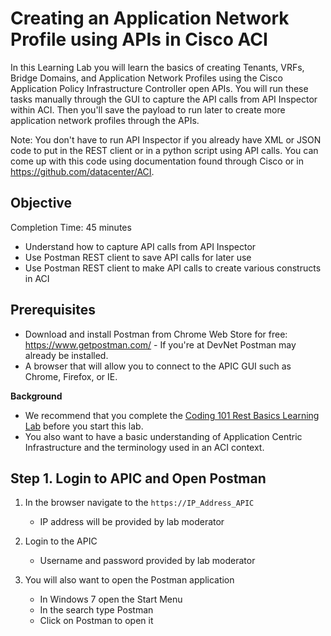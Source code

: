 # Creating an Application Network Profile using APIs in Cisco ACI #

In this Learning Lab you will learn the basics of creating Tenants, VRFs, Bridge Domains, and Application Network Profiles using the Cisco Application Policy Infrastructure Controller open APIs. You will run these tasks manually through the GUI to capture the API calls from API Inspector within ACI. Then you'll save the payload to run later to create more application network profiles through the APIs.

Note: You don't have to run API Inspector if you already have XML or JSON code to put in the REST client or in a python script using API calls. You can come up with this code using documentation found through Cisco or in https://github.com/datacenter/ACI.


## Objective ##

Completion Time: 45 minutes

* Understand how to capture API calls from API Inspector
* Use Postman REST client to save API calls for later use
* Use Postman REST client to make API calls to create various constructs in ACI


## Prerequisites

* Download and install Postman from Chrome Web Store for free: https://www.getpostman.com/ - If you're at DevNet Postman may already be installed.
* A browser that will allow you to connect to the APIC GUI such as Chrome, Firefox, or IE.

**Background**
* We recommend that you complete the [Coding 101 Rest Basics Learning Lab](/#/labs/coding-101-rest-basics/step/1) before you start this lab.
* You also want to have a basic understanding of Application Centric Infrastructure and the terminology used in an ACI context.



## Step 1. Login to APIC and Open Postman


1. In the browser navigate to the `https://IP_Address_APIC`
	* IP address will be provided by lab moderator


2. Login to the APIC
    * Username and password provided by lab moderator

3. You will also want to open the Postman application
    * In Windows 7 open the Start Menu
    * In the search type Postman
    * Click on Postman to open it
